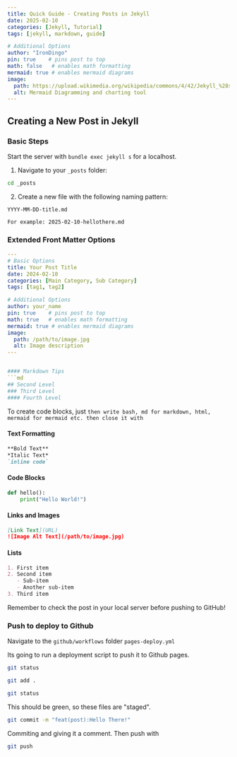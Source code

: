 ```yaml
---
title: Quick Guide - Creating Posts in Jekyll
date: 2025-02-10
categories: [Jekyll, Tutorial]
tags: [jekyll, markdown, guide]

# Additional Options
author: "IronDingo"
pin: true    # pins post to top
math: false   # enables math formatting
mermaid: true # enables mermaid diagrams
image:
  path: https://upload.wikimedia.org/wikipedia/commons/4/42/Jekyll_%28software%29_Logo.png
  alt: Mermaid Diagramming and charting tool
---
```


## Creating a New Post in Jekyll

### Basic Steps

Start the server with ```bundle exec jekyll s``` for a localhost.

1. Navigate to your `_posts` folder:
```bash
cd _posts
```
2. Create a new file with the following naming pattern:
```
YYYY-MM-DD-title.md
```
	For example: 2025-02-10-hellothere.md


### Extended Front Matter Options
```yml
---
# Basic Options
title: Your Post Title
date: 2024-02-10
categories: [Main Category, Sub Category]
tags: [tag1, tag2]

# Additional Options
author: your_name
pin: true    # pins post to top
math: true   # enables math formatting
mermaid: true # enables mermaid diagrams
image:
  path: /path/to/image.jpg
  alt: Image description
---


#### Markdown Tips
```md
## Second Level
### Third Level
#### Fourth Level
```

To create code blocks, just ``` then write bash, md for markdown, html, mermaid for mermaid etc. then close it with ```

#### Text Formatting
```md
**Bold Text**
*Italic Text*
`inline code`
```

#### Code Blocks
```python
def hello():
    print("Hello World!")
```

#### Links and Images
```md
[Link Text](URL)
![Image Alt Text](/path/to/image.jpg)
```

#### Lists
```md
1. First item
2. Second item
   - Sub-item
   - Another sub-item
3. Third item
```


Remember to check the post in your local server before pushing to GitHub!

### Push to deploy to Github

Navigate to the ```github/workflows``` folder ```pages-deploy.yml```

Its going to run a deployment script to push it to Github pages.

```bash
git status
```
```bash
git add .
```
```bash
git status
```
This should be green, so these files are "staged".

```bash
git commit -m "feat(post):Hello There!"
```
Commiting and giving it a comment. Then push with 
```bash
git push
```
